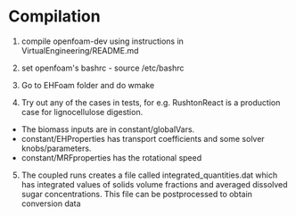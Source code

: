 # Compilation

1) compile openfoam-dev using instructions in VirtualEngineering/README.md

2) set openfoam's bashrc - source <path-to-openfoam-folder>/etc/bashrc

3) Go to EHFoam folder and do wmake

4) Try out any of the cases in tests, for e.g. 
RushtonReact is a production case for lignocellulose digestion. 
* The biomass inputs are in constant/globalVars. 
* constant/EHProperties has transport coefficients and some solver knobs/parameters. 
* constant/MRFproperties has the rotational speed

5) The coupled runs creates a file called integrated_quantities.dat which 
has integrated values of solids volume fractions and averaged dissolved sugar concentrations.
This file can be postprocessed to obtain conversion data
